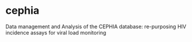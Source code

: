 # cephia
Data management and Analysis of the CEPHIA database: re-purposing HIV incidence assays for viral load monitoring 

